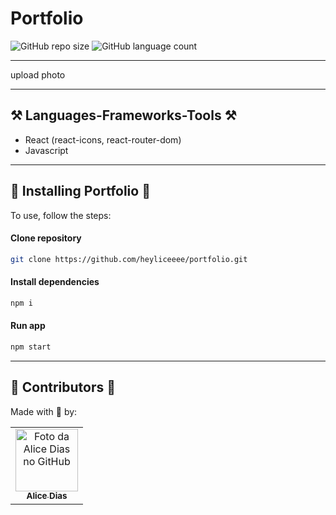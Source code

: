 # Portfolio

![GitHub repo size](https://img.shields.io/github/repo-size/heyliceeee/portfolio)
![GitHub language count](https://img.shields.io/github/languages/count/heyliceeee/portfolio)
___

upload photo
___

## ⚒️ Languages-Frameworks-Tools ⚒️
- React (react-icons, react-router-dom)
- Javascript
____

## 🚀 Installing Portfolio 🚀
To use, follow the steps:

#### Clone repository
```bash
git clone https://github.com/heyliceeee/portfolio.git
```

#### Install dependencies
```bash
npm i
```

#### Run app
```bash
npm start
```
___
 
## 🤝 Contributors 🤝
Made with 💜 by:

<table>
  <tr>
    <td align="center">
      <a href="#">
        <img src="https://github.com/heyliceeee.png" width="100px;" alt="Foto da Alice Dias no GitHub"/><br>
        <sub>
          <b>Alice Dias</b>
        </sub>
      </a>
    </td>
  </tr>
</table>
